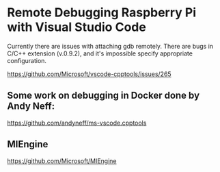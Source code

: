 # Remote Debugging Raspberry Pi with Visual Studio Code

Currently there are issues with attaching gdb remotely. There are bugs in C/C++ extension (v.0.9.2), and it's impossible specify appropriate configuration.

https://github.com/Microsoft/vscode-cpptools/issues/265

## Some work on debugging in Docker done by Andy Neff:

https://github.com/andyneff/ms-vscode.cpptools

## MIEngine

https://github.com/Microsoft/MIEngine

